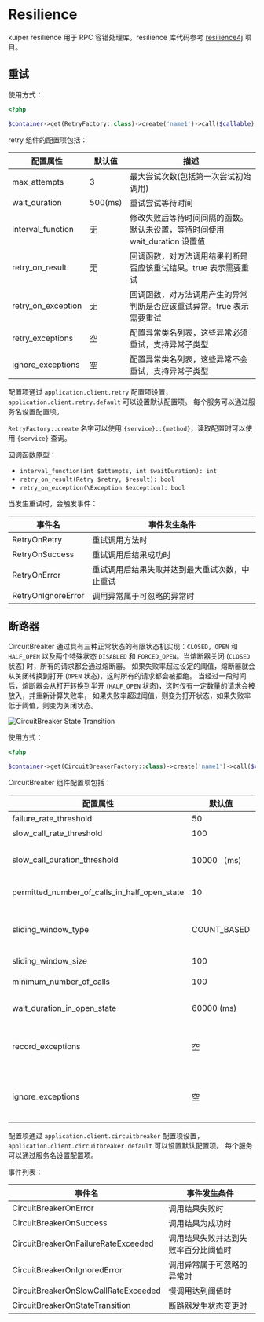 # Resilience

kuiper resilience 用于 RPC 容错处理库。resilience 库代码参考 [resilience4j](https://resilience4j.readme.io/docs) 项目。

## 重试

使用方式：

```php
<?php

$container->get(RetryFactory::class)->create('name1')->call($callable);
```

retry 组件的配置项包括：

| 配置属性           | 默认值  | 描述                                                                        |
|--------------------|---------|-----------------------------------------------------------------------------|
| max_attempts       | 3       | 最大尝试次数(包括第一次尝试初始调用)                                        |
| wait_duration      | 500(ms) | 重试尝试等待时间                                                            |
| interval_function  | 无      | 修改失败后等待时间间隔的函数。默认未设置，等待时间使用 wait_duration 设置值 |
| retry_on_result    | 无      | 回调函数，对方法调用结果判断是否应该重试结果。true 表示需要重试             |
| retry_on_exception | 无      | 回调函数，对方法调用产生的异常判断是否应该重试异常。true 表示需要重试       |
| retry_exceptions   | 空      | 配置异常类名列表，这些异常必须重试，支持异常子类型                          |
| ignore_exceptions  | 空      | 配置异常类名列表，这些异常不会重试，支持异常子类型                          |

配置项通过 `application.client.retry` 配置项设置，`application.client.retry.default` 可以设置默认配置项。
每个服务可以通过服务名设置配置项。

`RetryFactory::create` 名字可以使用 `{service}::{method}`，读取配置时可以使用 `{service}` 查询。

回调函数原型：
- `interval_function(int $attempts, int $waitDuration): int`
- `retry_on_result(Retry $retry, $result): bool`
- `retry_on_exception(\Exception $exception): bool`

当发生重试时，会触发事件：

| 事件名             | 事件发生条件                                   |
|--------------------|------------------------------------------------|
| RetryOnRetry       | 重试调用方法时                                 |
| RetryOnSuccess     | 重试调用后结果成功时                           |
| RetryOnError       | 重试调用后结果失败并达到最大重试次数，中止重试 |
| RetryOnIgnoreError | 调用异常属于可忽略的异常时                     |

## 断路器

CircuitBreaker 通过具有三种正常状态的有限状态机实现：`CLOSED`，`OPEN` 和 `HALF_OPEN`
以及两个特殊状态 `DISABLED` 和 `FORCED_OPEN`。当熔断器关闭 (`CLOSED` 状态) 时，所有的请求都会通过熔断器。
如果失败率超过设定的阈值，熔断器就会从关闭转换到打开 (`OPEN` 状态)，这时所有的请求都会被拒绝。
当经过一段时间后，熔断器会从打开转换到半开 (`HALF_OPEN` 状态)，这时仅有一定数量的请求会被放入，并重新计算失败率，
如果失败率超过阈值，则变为打开状态，如果失败率低于阈值，则变为关闭状态。

![CircuitBreaker State Transition](https://files.readme.io/39cdd54-state_machine.jpg)


使用方式：

```php
<?php

$container->get(CircuitBreakerFactory::class)->create('name1')->call($callable);
```

CircuitBreaker 组件配置项包括：

| 配置属性                                     | 默认值      | 描述                                                     |
|----------------------------------------------|-------------|----------------------------------------------------------|
| failure_rate_threshold                       | 50          | 失败率百分比阈值                                         |
| slow_call_rate_threshold                     | 100         | 慢调用百分比阈值                                         |
| slow_call_duration_threshold                 | 10000 （ms) | 慢调用时间阈值，方法调用时长超过此阈值视为慢调用         |
| permitted_number_of_calls_in_half_open_state | 10          | 半开状态下允许的调用数                                   |
| sliding_window_type                          | COUNT_BASED | 统计窗口类型，可选值： COUNT_BASED、TIME_BASED           |
| sliding_window_size                          | 100         | 窗口大小                                                 |
| minimum_number_of_calls                      | 100         | 统计失败率时最小调用次数                                 |
| wait_duration_in_open_state                  | 60000 (ms)  | 从打开状态转换为半开状态时长                             |
| record_exceptions                            | 空          | 配置异常类名列表，这些异常认为是失败调用，支持异常子类型 |
| ignore_exceptions                            | 空         | 配置异常类名列表，这些异常认为是可忽略异常，支持异常子类型 |

配置项通过 `application.client.circuitbreaker` 配置项设置，`application.client.circuitbreaker.default` 可以设置默认配置项。
每个服务可以通过服务名设置配置项。

事件列表：

| 事件名                               | 事件发生条件                         |
|--------------------------------------|--------------------------------------|
| CircuitBreakerOnError                | 调用结果失败时                       |
| CircuitBreakerOnSuccess              | 调用结果为成功时                     |
| CircuitBreakerOnFailureRateExceeded  | 调用结果失败并达到失败率百分比阈值时 |
| CircuitBreakerOnIgnoredError         | 调用异常属于可忽略的异常时           |
| CircuitBreakerOnSlowCallRateExceeded | 慢调用达到阈值时                     |
| CircuitBreakerOnStateTransition      | 断路器发生状态变更时                 |
